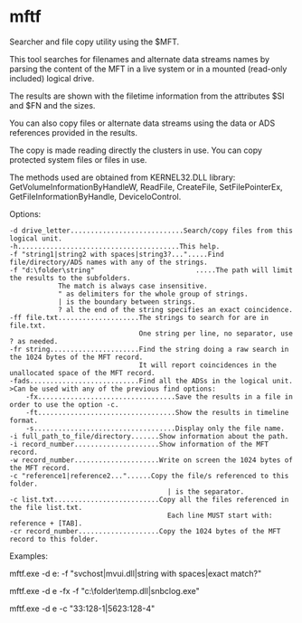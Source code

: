 # mftf
Searcher and file copy utility using the $MFT.

This tool searches for filenames and alternate data streams names by parsing the content of the MFT in a
live system or in a mounted (read-only included) logical drive.

The results are shown with the filetime information from the attributes $SI and $FN and the sizes.

You can also copy files or alternate data streams using the data or ADS references provided in the results.

The copy is made reading directly the clusters in use. You can copy protected system files or files in use.

The methods used are obtained from KERNEL32.DLL library: GetVolumeInformationByHandleW, ReadFile, CreateFile, SetFilePointerEx, GetFileInformationByHandle, DeviceIoControl.


Options:

    -d drive_letter............................Search/copy files from this logical unit.
    -h........................................This help.
    -f "string1|string2 with spaces|string3?...".....Find file/directory/ADS names with any of the strings.
    -f "d:\folder\string"                         .....The path will limit the results to the subfolders. 
                The match is always case insensitive.
                " as delimiters for the whole group of strings.
                | is the boundary between strings.
                ? al the end of the string specifies an exact coincidence.
    -ff file.txt....................The strings to search for are in file.txt.
                                    One string per line, no separator, use ? as needed.
    -fr string......................Find the string doing a raw search in the 1024 bytes of the MFT record.
                                    It will report coincidences in the unallocated space of the MFT record.
    -fads...........................Find all the ADSs in the logical unit.
    >Can be used with any of the previous find options:
        -fx..................................Save the results in a file in order to use the option -c.
        -ft..................................Show the results in timeline format.
        -s...................................Display only the file name.
    -i full_path_to_file/directory.......Show information about the path.
    -i record_number.....................Show information of the MFT record.
    -w record_number.....................Write on screen the 1024 bytes of the MFT record.
    -c "reference1|reference2..."......Copy the file/s referenced to this folder.
                                           | is the separator.
    -c list.txt..........................Copy all the files referenced in the file list.txt.
                                           Each line MUST start with: reference + [TAB].
    -cr record_number....................Copy the 1024 bytes of the MFT record to this folder.

Examples:

mftf.exe -d e: -f "svchost|mvui.dll|string with spaces|exact match?"

mftf.exe -d e -fx -f "c:\folder\temp.dll|snbclog.exe"

mftf.exe -d e -c "33:128-1|5623:128-4"

